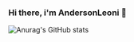 ### Hi there, i'm AndersonLeoni 👋
![Anurag's GitHub stats](https://github-readme-stats.vercel.app/api?username=AndersonLeoni&show_icons=true&hide=contribs,prs)


